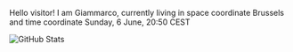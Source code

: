 Hello visitor! I am Giammarco, currently living in space coordinate Brussels and time coordinate Sunday, 6 June, 20:50 CEST

![GitHub Stats](https://github-readme-stats.vercel.app/api?username=grcasanova)
